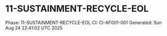 # 11-SUSTAINMENT-RECYCLE-EOL
Phase: 11-SUSTAINMENT-RECYCLE-EOL
CI: CI-AF001-001
Generated: Sun Aug 24 22:41:02 UTC 2025
